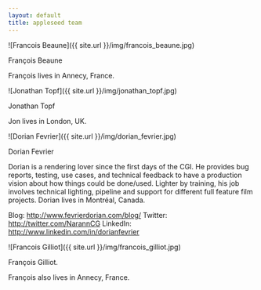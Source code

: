 ```yaml
---
layout: default
title: appleseed team
---
```


![Francois Beaune]({{ site.url }}/img/francois_beaune.jpg)

François Beaune

François lives in Annecy, France.

![Jonathan Topf]({{ site.url }}/img/jonathan_topf.jpg)

Jonathan Topf

Jon lives in London, UK.

![Dorian Fevrier]({{ site.url }}/img/dorian_fevrier.jpg)

Dorian Fevrier

Dorian is a rendering lover since the first days of the CGI. He provides bug reports, testing, use cases, and technical feedback to have a production vision about how things could be done/used. Lighter by training, his job involves technical lighting, pipeline and support for different full feature film projects. Dorian lives in Montréal, Canada.

Blog: http://www.fevrierdorian.com/blog/
Twitter: http://twitter.com/NarannCG
LinkedIn: http://www.linkedin.com/in/dorianfevrier

![Francois Gilliot]({{ site.url }}/img/francois_gilliot.jpg)

François Gilliot.

François also lives in Annecy, France.
